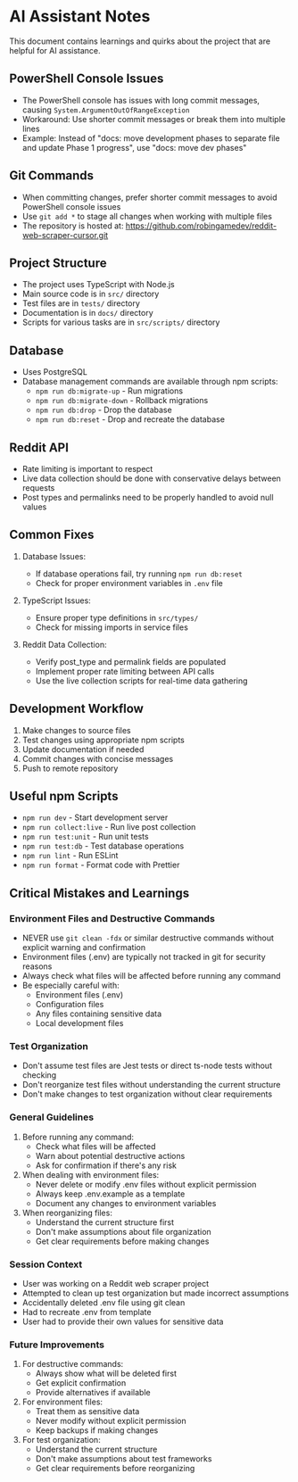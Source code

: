 # AI Assistant Notes

This document contains learnings and quirks about the project that are helpful for AI assistance.

## PowerShell Console Issues
- The PowerShell console has issues with long commit messages, causing `System.ArgumentOutOfRangeException`
- Workaround: Use shorter commit messages or break them into multiple lines
- Example: Instead of "docs: move development phases to separate file and update Phase 1 progress", use "docs: move dev phases"

## Git Commands
- When committing changes, prefer shorter commit messages to avoid PowerShell console issues
- Use `git add *` to stage all changes when working with multiple files
- The repository is hosted at: https://github.com/robingamedev/reddit-web-scraper-cursor.git

## Project Structure
- The project uses TypeScript with Node.js
- Main source code is in `src/` directory
- Test files are in `tests/` directory
- Documentation is in `docs/` directory
- Scripts for various tasks are in `src/scripts/` directory

## Database
- Uses PostgreSQL
- Database management commands are available through npm scripts:
  - `npm run db:migrate-up` - Run migrations
  - `npm run db:migrate-down` - Rollback migrations
  - `npm run db:drop` - Drop the database
  - `npm run db:reset` - Drop and recreate the database

## Reddit API
- Rate limiting is important to respect
- Live data collection should be done with conservative delays between requests
- Post types and permalinks need to be properly handled to avoid null values

## Common Fixes
1. Database Issues:
   - If database operations fail, try running `npm run db:reset`
   - Check for proper environment variables in `.env` file

2. TypeScript Issues:
   - Ensure proper type definitions in `src/types/`
   - Check for missing imports in service files

3. Reddit Data Collection:
   - Verify post_type and permalink fields are populated
   - Implement proper rate limiting between API calls
   - Use the live collection scripts for real-time data gathering

## Development Workflow
1. Make changes to source files
2. Test changes using appropriate npm scripts
3. Update documentation if needed
4. Commit changes with concise messages
5. Push to remote repository

## Useful npm Scripts
- `npm run dev` - Start development server
- `npm run collect:live` - Run live post collection
- `npm run test:unit` - Run unit tests
- `npm run test:db` - Test database operations
- `npm run lint` - Run ESLint
- `npm run format` - Format code with Prettier

## Critical Mistakes and Learnings

### Environment Files and Destructive Commands
- NEVER use `git clean -fdx` or similar destructive commands without explicit warning and confirmation
- Environment files (.env) are typically not tracked in git for security reasons
- Always check what files will be affected before running any command
- Be especially careful with:
  - Environment files (.env)
  - Configuration files
  - Any files containing sensitive data
  - Local development files

### Test Organization
- Don't assume test files are Jest tests or direct ts-node tests without checking
- Don't reorganize test files without understanding the current structure
- Don't make changes to test organization without clear requirements

### General Guidelines
1. Before running any command:
   - Check what files will be affected
   - Warn about potential destructive actions
   - Ask for confirmation if there's any risk
2. When dealing with environment files:
   - Never delete or modify .env files without explicit permission
   - Always keep .env.example as a template
   - Document any changes to environment variables
3. When reorganizing files:
   - Understand the current structure first
   - Don't make assumptions about file organization
   - Get clear requirements before making changes

### Session Context
- User was working on a Reddit web scraper project
- Attempted to clean up test organization but made incorrect assumptions
- Accidentally deleted .env file using git clean
- Had to recreate .env from template
- User had to provide their own values for sensitive data

### Future Improvements
1. For destructive commands:
   - Always show what will be deleted first
   - Get explicit confirmation
   - Provide alternatives if available
2. For environment files:
   - Treat them as sensitive data
   - Never modify without explicit permission
   - Keep backups if making changes
3. For test organization:
   - Understand the current structure
   - Don't make assumptions about test frameworks
   - Get clear requirements before reorganizing 